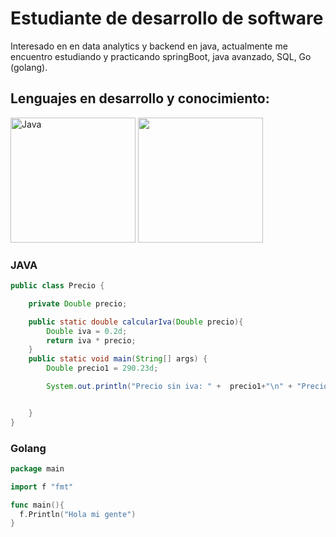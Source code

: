# Estudiante de desarrollo de software

Interesado en en data analytics y backend en java, actualmente me encuentro estudiando y practicando springBoot, java avanzado, SQL, Go (golang).

## Lenguajes en desarrollo y conocimiento:

<img src ="https://user-images.githubusercontent.com/101019474/211181189-d4ce263d-bc28-4776-88d4-d9f0c8757125.png" alt = "Java" width="200" height="200"/>
<img src="https://user-images.githubusercontent.com/101019474/211180981-8bdd6368-b67e-403d-aaed-3a5873629f4b.png" width="200" height="200" />


### JAVA
``` Java
public class Precio {

    private Double precio;

    public static double calcularIva(Double precio){
        Double iva = 0.2d;
        return iva * precio;
    }
    public static void main(String[] args) {
        Double precio1 = 290.23d;

        System.out.println("Precio sin iva: " +  precio1+"\n" + "Precio con iva: " + calcularIva(precio1));


    }
}
``` 
### Golang
```Go
package main

import f "fmt"

func main(){
  f.Println("Hola mi gente")
}
```

